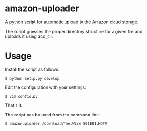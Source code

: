 amazon-uploader
===========

A python script for automatic upload to the Amazon cloud storage.

The script guesses the proper directory structure for a given file and uploads it using acd_cli.

Usage
===========
Install the script as follows:

	$ python setup.py develop

Edit the configuration with your settings:

	$ vim config.py

That's it.

The script can be used from the command line:

	$ amazonuploader /download/The.Wire.S01E01.HDTV
